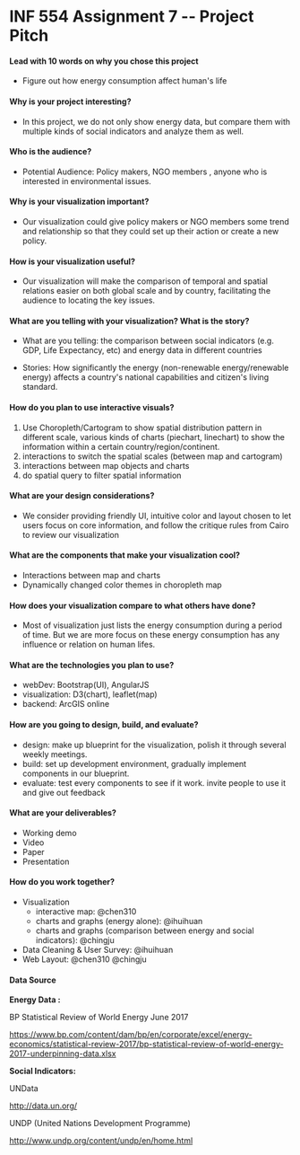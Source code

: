 # INF 554 Assignment 7 -- Project Pitch

#### Lead with 10 words on why you chose this project

- Figure out how energy consumption affect human's life

#### Why is your project interesting?

- In this project, we do not only show energy data, but compare them with multiple kinds of social indicators and analyze them as well.

#### Who is the audience?

- Potential Audience: Policy makers, NGO members , anyone who is interested in environmental issues.

#### Why is your visualization important?

- Our visualization could give policy makers or NGO members some trend and relationship so that they could set up their action or create a new policy.

#### How is your visualization useful?

- Our visualization will make the comparison of temporal and spatial relations easier on both global scale and by country, facilitating the audience to locating the key issues.

#### What are you telling with your visualization? What is the story?

- What are you telling: the comparison between social indicators (e.g. GDP, Life Expectancy, etc) and energy data in different countries

- Stories: How significantly the energy (non-renewable energy/renewable energy) affects a country's national capabilities and citizen's living standard.


#### How do you plan to use interactive visuals?

1. Use Choropleth/Cartogram to show spatial distribution pattern in different scale, various kinds of charts (piechart, linechart) to show the information within a certain country/region/continent.
2. interactions to switch the spatial scales (between map and cartogram)
3. interactions between map objects and charts
4. do spatial query to filter spatial information

#### What are your design considerations?

- We consider providing friendly UI, intuitive color and layout chosen to let users focus on core information,  and follow the critique rules from Cairo to review our visualization

#### What are the components that make your visualization cool?

- Interactions between map and charts
- Dynamically changed color themes in choropleth map

#### How does your visualization compare to what others have done?

- Most of visualization just lists the energy consumption during a period of time. But we are more focus on these energy consumption has any influence or relation on human lifes.

#### What are the technologies you plan to use?

- webDev: Bootstrap(UI), AngularJS
- visualization: D3(chart), leaflet(map)
- backend: ArcGIS online

#### How are you going to design, build, and evaluate?

- design: make up blueprint for the visualization, polish it through several weekly meetings.
- build: set up development environment, gradually implement components in our blueprint.
- evaluate: test every components to see if it work. invite people to use it and give out feedback

#### What are your deliverables?

- Working demo
- Video
- Paper
- Presentation

#### How do you work together?

- Visualization
    - interactive map: @chen310
    - charts and graphs (energy alone): @ihuihuan
    - charts and graphs (comparison between energy and social indicators): @chingju
- Data Cleaning & User Survey: @ihuihuan
- Web Layout: @chen310 @chingju



#### Data Source

**Energy Data :** 

BP Statistical Review of World Energy June 2017

https://www.bp.com/content/dam/bp/en/corporate/excel/energy-economics/statistical-review-2017/bp-statistical-review-of-world-energy-2017-underpinning-data.xlsx

**Social Indicators:**

UNData

http://data.un.org/

UNDP (United Nations Development Programme)

http://www.undp.org/content/undp/en/home.html




